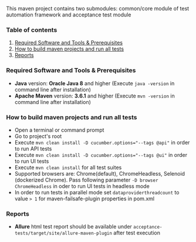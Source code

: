 This maven project contains two submodules: common/core module of test automation framework and acceptance test module

### Table of contents
1. [Required Software and Tools & Prerequisites](#required-software-and-tools)
2. [How to build maven projects and run all tests](#how-to-run-acceptance-tests)
3. [Reports](#reports)

<a name="required-software-and-tools"></a>
### Required Software and Tools & Prerequisites

* **Java** version: **Oracle Java 8** and higher (Execute `java -version` in command line after installation)
* **Apache Maven** version: **3.6.1** and higher (Execute `mvn -version` in command line after installation)

 <a name="how-to-run-acceptance-tests"></a>
### How to build maven projects and run all tests 

* Open a terminal or command prompt
* Go to project's root
* Execute `mvn clean install -D cucumber.options="--tags @api"` in order to run API tests
* Execute `mvn clean install -D cucumber.options="--tags @ui"` in order to run UI tests
* Execute `mvn clean install` for all test suites
* Supported browsers are: Chrome(default), ChromeHeadless, Selenoid (dockerized Chrome). Pass following parameter `-D browser ChromeHeadless` in oder to run UI tests in headless mode
* In order to run tests in parallel mode set `dataproviderthreadcount` to value `> 1` for maven-failsafe-plugin properties in pom.xml

<a name="reports"></a>
### Reports  

* **Allure** html test report should be available under `acceptance-tests/target/site/allure-maven-plugin` after test execution
